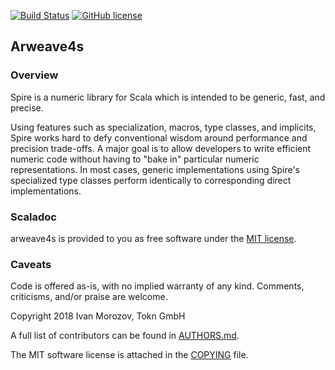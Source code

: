 


[![Build Status](https://circleci.com/gh/circleci/circleci-docs.svg?style=shield)](https://circleci.com/gh/circleci/circleci-docs)
[![GitHub license](https://img.shields.io/badge/license-MIT-blue.svg)](https://raw.githubusercontent.com/toknapp/arweave4s/develop/COPYING)

## Arweave4s

### Overview

Spire is a numeric library for Scala which is intended to be generic, fast,
and precise.

Using features such as specialization, macros, type classes, and implicits,
Spire works hard to defy conventional wisdom around performance and precision
trade-offs. A major goal is to allow developers to write efficient numeric
code without having to "bake in" particular numeric representations. In most
cases, generic implementations using Spire's specialized type classes perform
identically to corresponding direct implementations.

### Scaladoc

arweave4s is provided to you as free software under the
[MIT license](COPYING).


### Caveats

Code is offered as-is, with no implied warranty of any kind. Comments,
criticisms, and/or praise are welcome.

Copyright 2018 Ivan Morozov, Tokn GmbH

A full list of contributors can be found in [AUTHORS.md](AUTHORS.md).

The MIT software license is attached in the [COPYING](COPYING) file.